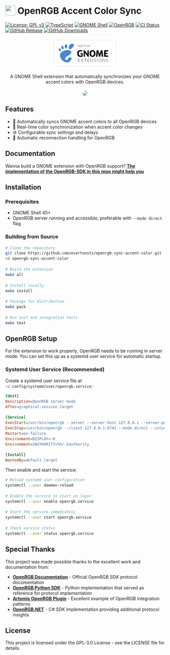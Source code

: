 # <img src="https://github.com/user-attachments/assets/bcf7adce-6425-4713-a955-56332b51caef" width="32" height="32" align="top"> OpenRGB Accent Color Sync

[![License: GPL v3](https://img.shields.io/badge/License-GPLv3-blue.svg)](https://www.gnu.org/licenses/gpl-3.0)
[![TypeScript](https://img.shields.io/badge/TypeScript-007ACC?logo=typescript&logoColor=white)](https://www.typescriptlang.org/)
[![GNOME Shell](https://img.shields.io/badge/GNOME%20Shell-45%2B-4A90E2?logo=gnome&logoColor=white)](https://www.gnome.org/)
[![OpenRGB](https://img.shields.io/badge/OpenRGB-Compatible-orange?logo=data:image/svg+xml;base64,PHN2ZyB3aWR0aD0iMjQiIGhlaWdodD0iMjQiIHZpZXdCb3g9IjAgMCAyNCAyNCIgZmlsbD0ibm9uZSIgeG1sbnM9Imh0dHA6Ly93d3cudzMub3JnLzIwMDAvc3ZnIj4KPHBhdGggZD0iTTEyIDJMMTMuMDkgOC4yNkwyMSA5TDEzLjA5IDE1Ljc0TDEyIDIyTDEwLjkxIDE1Ljc0TDMgOUwxMC45MSA4LjI2TDEyIDJaIiBmaWxsPSJ3aGl0ZSIvPgo8L3N2Zz4K)](https://openrgb.org/)
[![CI Status](https://img.shields.io/github/actions/workflow/status/evertonstz/openrgb-sync-accent-color/ci.yml?branch=main&logo=github&label=CI)](https://github.com/evertonstz/openrgb-sync-accent-color/actions)
[![GitHub Release](https://img.shields.io/github/v/release/evertonstz/openrgb-sync-accent-color?logo=github)](https://github.com/evertonstz/openrgb-sync-accent-color/releases)
[![GitHub Downloads](https://img.shields.io/github/downloads/evertonstz/openrgb-sync-accent-color/total?logo=github)](https://github.com/evertonstz/openrgb-sync-accent-color/releases)

<p align="center">
  <a href="https://extensions.gnome.org/extension/8331/openrgb-accent-color-sync/">
    <img src="https://raw.githubusercontent.com/andyholmes/gnome-shell-extensions-badge/master/get-it-on-ego.svg?sanitize=true" alt="Get it on GNOME Extensions" height="100" align="middle">
  </a>
</p>

<p align="center">
A GNOME Shell extension that automatically synchronizes your GNOME accent colors with OpenRGB devices.
</p>

<p align="center">
<img src="https://github.com/user-attachments/assets/1fde5338-207a-4f3e-b125-064a939afa44" style="border-radius: 12px;" height="600" align="middle">
</p>

## Features

- 🎨 Automatically syncs GNOME accent colors to all OpenRGB devices
- 🔄 Real-time color synchronization when accent color changes
- ⚙️ Configurable sync settings and delays
- 🔌 Automatic reconnection handling for OpenRGB

## Documentation

Wanna build a GNOME extension with OpenRGB support? **[The implementation of the OpenRGB-SDK in this repo might help you](src/openrgb)**

## Installation

### Prerequisites

- GNOME Shell 45+ 
- OpenRGB server running and accessible, preferable with `--mode direct` flag

### Building from Source

```bash
# Clone the repository
git clone https://github.com/evertonstz/openrgb-sync-accent-color.git
cd openrgb-sync-accent-color

# Build the extension
make all

# Install locally
make install

# Package for distribution
make pack

# Run unit and integration tests
make test
```

## OpenRGB Setup

For the extension to work properly, OpenRGB needs to be running in server mode. You can set this up as a systemd user service for automatic startup.

### Systemd User Service (Recommended)

Create a systemd user service file at `~/.config/systemd/user/openrgb.service`:

```ini
[Unit]
Description=OpenRGB server mode
After=graphical-session.target

[Service]
ExecStart=/usr/bin/openrgb --server --server-host 127.0.0.1 --server-port 6742 --mode direct --color FFFFFF --brightness 100
ExecStop=/usr/bin/openrgb --client 127.0.0.1:6742 --mode direct --color 000000 --brightness 0
Restart=on-failure
Environment=DISPLAY=:0
Environment=XAUTHORITY=%h/.Xauthority

[Install]
WantedBy=default.target
```

Then enable and start the service:

```bash
# Reload systemd user configuration
systemctl --user daemon-reload

# Enable the service to start on login
systemctl --user enable openrgb.service

# Start the service immediately
systemctl --user start openrgb.service

# Check service status
systemctl --user status openrgb.service
```

## Special Thanks

This project was made possible thanks to the excellent work and documentation from:

- **[OpenRGB Documentation](https://gitlab.com/OpenRGBDevelopers/OpenRGB-Wiki/-/blob/stable/Developer-Documentation/OpenRGB-SDK-Documentation.md)** - Official OpenRGB SDK protocol documentation
- **[OpenRGB Python SDK](https://github.com/jath03/openrgb-python)** - Python implementation that served as reference for protocol implementation
- **[Artemis OpenRGB Plugin](https://github.com/Artemis-RGB/Artemis.Plugins)** - Excellent example of OpenRGB integration patterns
- **[OpenRGB.NET](https://github.com/diogotr7/OpenRGB.NET)** - C# SDK implementation providing additional protocol insights

## License

This project is licensed under the GPL-3.0 License - see the LICENSE file for details.
